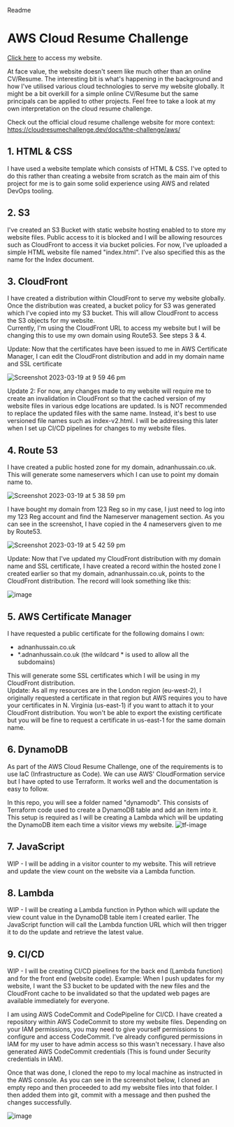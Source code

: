 Readme

# AWS Cloud Resume Challenge

[Click here](https://adnanhussain.co.uk) to access my website.

At face value, the website doesn't seem like much other than an online CV/Resume. The interesting bit is what's happening in the background and how I've utilised various cloud technologies to serve my website globally. It might be a bit overkill for a simple online CV/Resume but the same principals can be applied to other projects. Feel free to take a look at my own interpretation on the cloud resume challenge.

Check out the official cloud resume challenge website for more context: https://cloudresumechallenge.dev/docs/the-challenge/aws/

## 1. HTML & CSS

I have used a website template which consists of HTML & CSS. I've opted to do this rather than creating a website from scratch as the main aim of this project for me is to gain some solid experience using AWS and related DevOps tooling.

## 2. S3

I've created an S3 Bucket with static website hosting enabled to to store my website files. Public access to it is blocked and I will be allowing resources such as CloudFront to access it via bucket policies. For now, I've uploaded a simple HTML website file named "index.html". I've also specified this as the name for the Index document.

## 3. CloudFront

I have created a distribution within CloudFront to serve my website globally. Once the distribution was created, a bucket policy for S3 was generated which I've copied into my S3 bucket. This will allow CloudFront to access the S3 objects for my website.   
Currently, I'm using the CloudFront URL to access my website but I will be changing this to use my own domain using Route53. See steps 3 & 4.

Update: Now that the certificates have been issued to me in AWS Certificate Manager, I can edit the CloudFront distribution and add in my domain name and SSL certificate

![Screenshot 2023-03-19 at 9 59 46 pm](https://user-images.githubusercontent.com/24739598/226212396-5b57dd81-709f-4219-bfcf-693e46dca11f.jpg)

Update 2: For now, any changes made to my website will require me to create an invalidation in CloudFront so that the cached version of my website files in various edge locations are updated. Is is NOT recommended to replace the updated files with the same name. Instead, it's best to use versioned file names such as index-v2.html. I will be addressing this later when I set up CI/CD pipelines for changes to my website files.


## 4. Route 53

I have created a public hosted zone for my domain, adnanhussain.co.uk. This will generate some nameservers which I can use to point my domain name to.

![Screenshot 2023-03-19 at 5 38 59 pm](https://user-images.githubusercontent.com/24739598/226206090-6bac13a5-9ac5-4987-aea7-063d48df3157.jpg)

I have bought my domain from 123 Reg so in my case, I just need to log into my 123 Reg account and find the Nameserver management section. As you can see in the screenshot, I have copied in the 4 nameservers given to me by Route53.    

![Screenshot 2023-03-19 at 5 42 59 pm](https://user-images.githubusercontent.com/24739598/226206319-3ab21b5b-cfbd-41e4-9e14-ce09f7d1b9e0.jpg)

Update: Now that I've updated my CloudFront distribution with my domain name and SSL certificate, I have created a record within the hosted zone I created earlier so that my domain, adnanhussain.co.uk, points to the CloudFront distribution. The record will look something like this:

![image](https://user-images.githubusercontent.com/24739598/226212677-b2a1a09c-55e8-4748-aa1a-34ffe67bb1e5.png)

## 5. AWS Certificate Manager

I have requested a public certificate for the following domains I own:   
- adnanhussain.co.uk      
- *.adnanhussain.co.uk (the wildcard * is used to allow all the subdomains)    

This will generate some SSL certificates which I will be using in my CloudFront distribution.    
Update: As all my resources are in the London region (eu-west-2), I originally requested a certificate in that region but AWS requires you to have your certificates in N. Virginia (us-east-1) if you want to attach it to your CloudFront distribution. You won't be able to export the existing certificate but you will be fine to request a certificate in us-east-1 for the same domain name.

## 6. DynamoDB

As part of the AWS Cloud Resume Challenge, one of the requirements is to use IaC (Infrastructure as Code). We can use AWS' CloudFormation service but I have opted to use Terraform. It works well and the documentation is easy to follow.

In this repo, you will see a folder named "dynamodb". This consists of Terraform code used to create a DynamoDB table and add an item into it. This setup is required as I will be creating a Lambda which will be updating the DynamoDB item each time a visitor views my website.
![tf-image](https://user-images.githubusercontent.com/24739598/226211233-45197937-d5cd-4ce1-8af4-c752b0b4ed42.png)

## 7. JavaScript

WIP - I will be adding in a visitor counter to my website. This will retrieve and update the view count on the website via a Lambda function.

## 8. Lambda

WIP - I will be creating a Lambda function in Python which will update the view count value in the DynamoDB table item I created earlier. The JavaScript function will call the Lambda function URL which will then trigger it to do the update and retrieve the latest value.

## 9. CI/CD

WIP - I will be creating CI/CD pipelines for the back end (Lambda function) and for the front end (website code).
Example: When I push updates for my website, I want the S3 bucket to be updated with the new files and the CloudFront cache to be invalidated so that the updated web pages are available immediately for everyone.

I am using AWS CodeCommit and CodePipeline for CI/CD. I have created a repository within AWS CodeCommit to store my website files. Depending on your IAM permissions, you may need to give yourself permissions to configure and access CodeCommit. I've already configured permissions in IAM for my user to have admin access so this wasn't necessary. I have also generated AWS CodeCommit credentials (This is found under Security credentials in IAM).

Once that was done, I cloned the repo to my local machine as instructed in the AWS console. As you can see in the screenshot below, I cloned an empty repo and then proceeded to add my website files into that folder. I then added them into git, commit with a message and then pushed the changes successfully.

![image](https://user-images.githubusercontent.com/24739598/226234080-3ee5198e-8920-40a8-9552-f20165626885.png)

